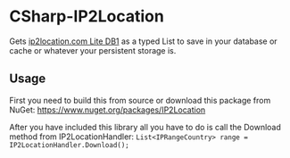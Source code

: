 CSharp-IP2Location
==================

Gets [ip2location.com Lite DB1](http://lite.ip2location.com/database-ip-country) as a typed List to save in your database or cache or whatever your persistent storage is.

Usage
-----
First you need to build this from source or download this package from NuGet: <https://www.nuget.org/packages/IP2Location>

After you have included this library all you have to do is call the Download method from IP2LocationHandler: 
`List<IPRangeCountry> range = IP2LocationHandler.Download();`
